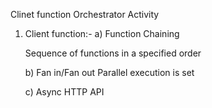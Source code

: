 Clinet function 
Orchestrator
Activity


1. Client function:-
    a) Function Chaining
	
	Sequence of functions in a specified order

    b) Fan in/Fan out 
	   Parallel execution is set 
	 
	 c) Async HTTP API
	 
	 